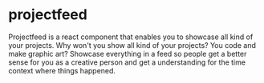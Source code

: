 # projectfeed
Projectfeed is a react component that enables you to showcase all kind of your projects. Why won't you show all kind of your projects? You code and make graphic art? Showcase everything in a feed so people get a better sense for you as a creative person and get a understanding for the time context where things happened.
